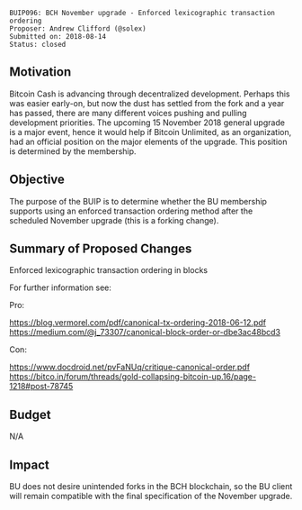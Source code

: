     BUIP096: BCH November upgrade - Enforced lexicographic transaction ordering
    Proposer: Andrew Clifford (@solex)
    Submitted on: 2018-08-14
    Status: closed

Motivation
----------

Bitcoin Cash is advancing through decentralized development. Perhaps
this was easier early-on, but now the dust has settled from the fork and
a year has passed, there are many different voices pushing and pulling
development priorities. The upcoming 15 November 2018 general upgrade is
a major event, hence it would help if Bitcoin Unlimited, as an
organization, had an official position on the major elements of the
upgrade. This position is determined by the membership.

Objective
---------

The purpose of the BUIP is to determine whether the BU membership
supports using an enforced transaction ordering method after the
scheduled November upgrade (this is a forking change).

Summary of Proposed Changes
---------------------------

Enforced lexicographic transaction ordering in blocks

For further information see:

Pro:

<https://blog.vermorel.com/pdf/canonical-tx-ordering-2018-06-12.pdf>
<https://medium.com/@j_73307/canonical-block-order-or-dbe3ac48bcd3>

Con:

<https://www.docdroid.net/pvFaNUq/critique-canonical-order.pdf>
<https://bitco.in/forum/threads/gold-collapsing-bitcoin-up.16/page-1218#post-78745>

Budget
------

N/A

Impact
------

BU does not desire unintended forks in the BCH blockchain, so the BU
client will remain compatible with the final specification of the
November upgrade.
